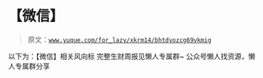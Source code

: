 # 【微信】

> 原文：[`www.yuque.com/for_lazy/xkrm14/bhtdyozcg69vkmig`](https://www.yuque.com/for_lazy/xkrm14/bhtdyozcg69vkmig)

<ne-p id="u85843968" data-lake-id="u85843968">以下为：【微信】相关风向标</ne-p> <ne-p id="u678255d9" data-lake-id="u678255d9">完整生财周报见懒人专属群~</ne-p> <ne-p id="ub9a408fa" data-lake-id="ub9a408fa">公众号懒人找资源，懒人专属群分享</ne-p>